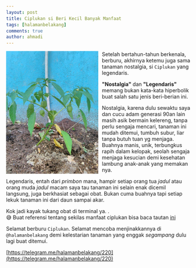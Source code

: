 ```yaml
---
layout: post
title: Ciplukan si Beri Kecil Banyak Manfaat
tags: [halamanbelakang]
comments: true
author: ahmadi
---
```


<img border="0" src="/img/ciplukan.jpg" width="50%" style="float:left; margin-right:10px"/>  

Setelah bertahun-tahun berkenala, berburu, akhirnya ketemu juga sama tanaman nostalgia, si `Ciplukan` yang legendaris. 

**"Nostalgia"** dan **"Legendaris"** memang bukan kata-kata hiperbolik buat salah satu jenis beri-berian ini. 

Nostalgia, karena dulu sewaktu saya dan cucu adam generasi 90an lain masih asik bermain kelereng, tanpa perlu sengaja mencari, tanaman ini mudah ditemui, tumbuh subur, liar tanpa butuh tuan yg menjaga. Buahnya manis, unik, terbungkus rapih dalam kelopak, seolah sengaja menjaga kesucian demi kesehatan lambung anak-anak yang memakan nya. 

Legendaris, entah dari *primbon* mana, hampir setiap orang tua *jadul* atau orang muda *jadul* macam saya tau tanaman ini selain enak dicemil langsung, juga berkhasiat sebagai obat. Bukan cuma buahnya tapi setiap lekuk tanaman ini dari daun sampai akar. 

Kok jadi kayak tukang obat di terminal ya. .  
😅
Buat referensi tentang sekilas manfaat ciplukan bisa baca tautan [ini](http://ccrc.farmasi.ugm.ac.id/en/?page_id=193) 

Selamat berburu `Ciplukan`. Selamat mencoba menjinakkannya di `@halamanbelakang` demi kelestarian tanaman yang enggak *segampang* dulu lagi buat ditemui.

[https://telegram.me/halamanbelakang/220](https://telegram.me/halamanbelakang/220) 
